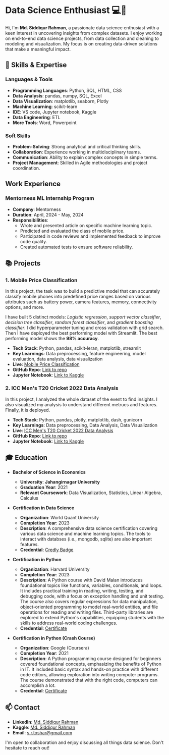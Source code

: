 # Data Science Enthusiast 💻🔬

Hi, I'm __Md. Siddiqur Rahman__, a passionate data science enthusiast with a keen interest in uncovering insights from complex datasets. I enjoy working on end-to-end data science projects, from data collection and cleaning to modeling and visualization. My focus is on creating data-driven solutions that make a meaningful impact.

## 🧠 Skills & Expertise
### Languages & Tools
- **Programming Languages**: Python, SQL, HTML, CSS
- **Data Analysis**: pandas, numpy, SQL, Excel
- **Data Visualization**: matplotlib, seaborn, Plotly
- **Machine Learning**: scikit-learn
- **IDE**: VS code, Jupyter notebook, Kaggle
- **Data Engineering**: ETL
- **More Tools**: Word, Powerpoint
<!--
- **Deep Learning**: CNNs, RNNs, LSTMs
- **Big Data**: Apache Spark, Hadoop, AWS, Google Cloud
-->

### Soft Skills
- **Problem-Solving**: Strong analytical and critical thinking skills.
- **Collaboration**: Experience working in multidisciplinary teams.
- **Communication**: Ability to explain complex concepts in simple terms.
- **Project Management**: Skilled in Agile methodologies and project coordination.

## Work Experience
### Mentorness ML Internship Program
- **Company**: Mentorness
- **Duration**: April, 2024 - May, 2024
- **Responsibilities**:
  - Wrote and presented article on specific machine learning topic.
  - Predicted and evaluated the class of mobile price.
  - Participated in code reviews and implemented feedback to improve code quality.
  - Created automated tests to ensure software reliability.


## 📚 Projects
### 1. **Mobile Price Classification**
In this project, the task was to build a predictive model that can accurately classify mobile phones into predefined price ranges based on various attributes such as battery power, camera features, memory, connectivity options, and more.

I have built 5 distinct models: *Logistic regression*, *support vector classifier*, *decision tree classifier*, *random forest classifier*, and *gradient boosting classifier*. I did hyperparameter tuning and cross validation with grid search. Then I have deployed the best performing model with Streamlit. The best performing model shows the __98% accuracy__.

- **Tech Stack**: Python, pandas, scikit-leran, matplotlib, streamlit
- **Key Learnings**: Data preprocessing, feature engineering, model evaluation, data analysis, data visualization
- **Live**: [Mobile Price Classification](https://mobilepriceclassification-w8clyq2btydf4ikyplspq3.streamlit.app/)
- **GitHub Repo**: [Link to repo](https://github.com/Tushar-Siddik/mobile_price_classification)
- **Jupyter Notebook**: [Link to Kaggle](https://www.kaggle.com/code/tusharsiddik/mobile-price-classification)

### 2. **ICC Men's T20 Cricket 2022 Data Analysis**
In this project, I analyzed the whole dataset of the event to find insights. I also visualized my analysis to understand different metrucs and features. Finally, it is deployed.

- **Tech Stack**: Python, pandas, plotly, matplotlib, dash, gunicorn
- **Key Learnings**: Data preprocessing, Data Analysis, Data Visualization
- **Live**: [ICC Men's T20 Cricket 2022 Data Analysis](https://cricket-t20wc2022.onrender.com/)
- **GitHub Repo**: [Link to repo](https://github.com/Tushar-Siddik/cricket_t20wc2022)
- **Jupyter Notebook**: [Link to Kaggle](https://www.kaggle.com/code/tusharsiddik/icc-t20-cwc-2022-super12)

## 🎓 Education
- **Bachelor of Science in Economics**
  - **University**: __Jahangirnagar University__
  - **Graduation Year**: 2021
  - **Relevant Coursework**: Data Visualization, Statistics, Linear Algebra, Calculus

- **Certification in Data Science**
  - **Organization**: World Quant University
  - **Completion Year**: 2023
  - **Description**: A comprehensive data science certification covering various data science and machine learning topics. The tools to interact with databses (i.e., mongodb, sqlite) are also important features.
  - **Credential**: [Credly Badge](https://www.credly.com/badges/0ee6e198-aa93-45a4-acf0-9dbf5a3e8979/public_url)

- **Certification in Python**
  - **Organization**: Harvard University
  - **Completion Year**: 2023
  - **Description**: A Python course with David Malan introduces foundational topics like functions, variables, conditionals, and loops. It includes practical training in reading, writing, testing, and debugging code, with a focus on exception handling and unit testing. The course also covers regular expressions for data manipulation, object-oriented programming to model real-world entities, and file operations for reading and writing files. Third-party libraries are explored to extend Python's capabilities, equipping students with the skills to address real-world coding challenges.
  - **Credential**: [Certificate](https://cs50.harvard.edu/certificates/9f78377f-9d1a-43e1-8f3b-e91e49b2b26f)

- **Certification in Python (Crash Course)**
  - **Organization**: Google (Coursera)
  - **Completion Year**: 2021
  - **Description**: A Python programming course designed for beginners covered foundational concepts, emphasizing the benefits of Python in IT. It included basic syntax and hands-on practice with different code editors, allowing exploration into writing computer programs. The course demonstrated that with the right code, computers can accomplish a lot.
  - **Credential**: [Certificate](https://www.coursera.org/account/accomplishments/certificate/J24BTEMVMCEH)

## 📫 Contact
- **LinkedIn**: [Md. Siddiqur Rahman](https://www.linkedin.com/in/tushar-siddik/)
- **Kaggle**: [Md. Siddiqur Rahman](https://www.kaggle.com/tusharsiddik)
- **Email**: s.r.toshar@gmail.com

I'm open to collaboration and enjoy discussing all things data science. Don't hesitate to reach out!






<!---
Tushar-Siddik/Tushar-Siddik is a ✨ special ✨ repository because its `README.md` (this file) appears on your GitHub profile.
You can click the Preview link to take a look at your changes.
--->

